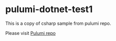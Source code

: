 # pulumi-dotnet-test1

This is a copy of csharp sample from pulumi repo.

Please visit [Pulumi repo](https://github.com/pulumi/templates/tree/master/azure-csharp)
